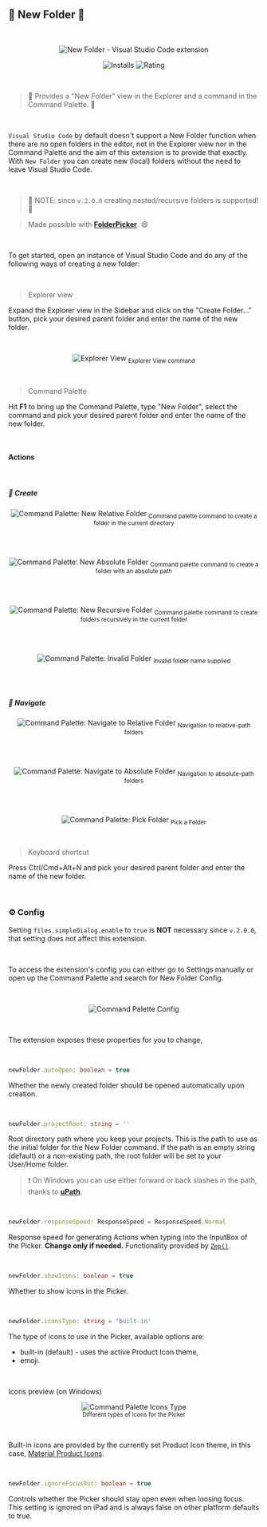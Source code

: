 ## 📂 New Folder 🤟

<br>

<p align="center">
	<img src="https://raw.githubusercontent.com/igorskyflyer/vscode-new-folder/main/assets/icon.png" alt="New Folder - Visual Studio Code extension" >
</p>

<p align="center">
  <img src="https://vsmarketplacebadge.apphb.com/installs/igordvlpr.new-folder.svg?style=flat&color=2d97e3" alt="Installs">
  <img src="https://vsmarketplacebadge.apphb.com/rating/igordvlpr.new-folder.svg?style=flat&color=2d97e3" alt="Rating">
</p>

<br>

> 📂 Provides a "New Folder" view in the Explorer and a command in the Command Palette. 🤟

<br>

`Visual Studio Code` by default doesn't support a New Folder function when there are no open folders in the editor, not in the Explorer view nor in the Command Palette and the aim of this extension is to provide that exactly. With `New Folder` you can create new (local) folders without the need to leave Visual Studio Code.

<br>

> 🎉 NOTE: since `v.2.0.0` creating nested/recursive folders is supported! 🥳

> Made possible with **[FolderPicker](https://www.npmjs.com/package/@igor.dvlpr/vscode-folderpicker)**. 😄

<br>

To get started, open an instance of Visual Studio Code and do any of the following ways of creating a new folder:

<br>

> Explorer view

Expand the Explorer view in the Sidebar and click on the "Create Folder..." button, pick your desired parent folder and enter the name of the new folder.

<br>

<p align="center">
	<img src="https://raw.githubusercontent.com/igorskyflyer/vscode-new-folder/main/screenshots/explorer-view.gif" alt="Explorer View">
	<sub>Explorer View command</sub>
</p>

<br>

> Command Palette

Hit **F1** to bring up the Command Palette, type "New Folder", select the command and pick your desired parent folder and enter the name of the new folder.

<br>

#### Actions

<br>

##### 🎯 Create

<p align="center">
	<img src="https://raw.githubusercontent.com/igorskyflyer/npm-vscode-folderpicker/main/screenshots/command-palette-create-relative.gif" alt="Command Palette: New Relative Folder">
	<sub>Command palette command to create a folder in the current directory</sub>
</p>

<br>
<br>

<p align="center">
  <img src="https://raw.githubusercontent.com/igorskyflyer/npm-vscode-folderpicker/main/screenshots/command-palette-create-absolute.gif" alt="Command Palette: New Absolute Folder">
    <sub>Command palette command to create a folder with an absolute path</sub>
</p>

<br>
<br>

<p align="center">
  <img src="https://raw.githubusercontent.com/igorskyflyer/npm-vscode-folderpicker/main/screenshots/command-palette-recursive-folder.gif" alt="Command Palette: New Recursive Folder">
    <sub>Command palette command to create folders recursively in the current folder</sub>
</p>

<br>
<br>

<p align="center">
  <img src="https://raw.githubusercontent.com/igorskyflyer/npm-vscode-folderpicker/main/screenshots/command-palette-invalid-folder.gif" alt="Command Palette: Invalid Folder">
    <sub>Invalid folder name supplied</sub>
</p>

<br>
<br>

##### 🎯 Navigate

<p align="center">
	<img src="https://raw.githubusercontent.com/igorskyflyer/npm-vscode-folderpicker/main/screenshots/command-palette-navigate-relative.gif" alt="Command Palette: Navigate to Relative Folder">
	<sub>Navigation to relative-path folders</sub>
</p>

<br>
<br>

<p align="center">
	<img src="https://raw.githubusercontent.com/igorskyflyer/npm-vscode-folderpicker/main/screenshots/command-palette-navigate-absolute.gif" alt="Command Palette: Navigate to Absolute Folder">
	<sub>Navigation to absolute-path folders</sub>
</p>

<br>
<br>

<p align="center">
	<img src="https://raw.githubusercontent.com/igorskyflyer/npm-vscode-folderpicker/main/screenshots/command-palette-pick-folder.gif" alt="Command Palette: Pick Folder">
	<sub>Pick a Folder</sub>
</p>

<br>

> Keyboard shortcut

Press Ctrl/Cmd+Alt+N and pick your desired parent folder and enter the name of the new folder.

<br>

### ⚙ Config

Setting `files.simpleDialog.enable` to `true` is **NOT** necessary since `v.2.0.0`, that setting does not affect this extension.

<br>

To access the extension's config you can either go to Settings manually or open up the Command Palette and search for New Folder Config.

<br>

<p align="center">
	<img src="https://raw.githubusercontent.com/igorskyflyer/vscode-new-folder/main/screenshots/command-palette-config.png" alt="Command Palette Config">
</p>

<br>

The extension exposes these properties for you to change,

<br>

```ts
newFolder.autoOpen: boolean = true
```

Whether the newly created folder should be opened automatically upon creation.

<br>

```ts
newFolder.projectRoot: string = ''
```

Root directory path where you keep your projects. This is the path to use as the initial folder for the New Folder command. If the path is an empty string (default) or a non-existing path, the root folder will be set to your User/Home folder.

> ❗ On Windows you can use either forward or back slashes in the path, thanks to **[uPath](https://www.npmjs.com/package/@igor.dvlpr/upath)**.

<br>

```ts
newFolder.responseSpeed: ResponseSpeed = ResponseSpeed.Normal
```

Response speed for generating Actions when typing into the InputBox of the Picker. **Change only if needed.**
Functionality provided by [`Zep()`](https://www.npmjs.com/package/@igor.dvlpr/zep).

<br>

```ts
newFolder.showIcons: boolean = true
```

Whether to show icons in the Picker.

<br>

```ts
newFolder.iconsType: string = 'built-in'
```

The type of icons to use in the Picker, available options are:

- built-in (default) - uses the active Product Icon theme,
- emoji.

<br>

Icons preview (on Windows)

<p align="center">
	<img src="https://raw.githubusercontent.com/igorskyflyer/vscode-new-folder/main/screenshots/picker-icons.gif" alt="Command Palette Icons Type">
	<br>
	<sub>Different types of Icons for the Picker</sub>
</p>

<br>

Built-in icons are provided by the currently set Product Icon theme, in this case, [Material Product Icons](https://marketplace.visualstudio.com/items?itemName=PKief.material-product-icons).

<br>

```ts
newFolder.ignoreFocusOut: boolean = true
```

Controls whether the Picker should stay open even when loosing focus. This setting is ignored on iPad and is always false on other platform defaults to true.

<br>
